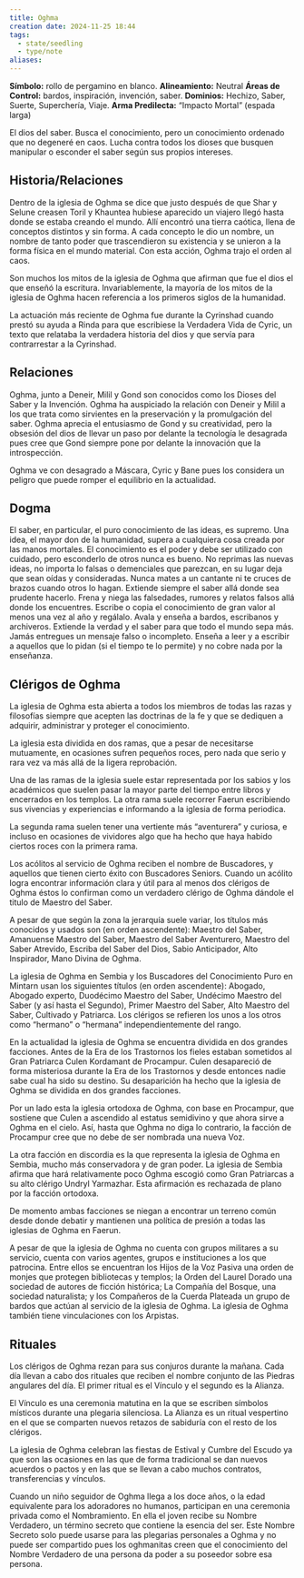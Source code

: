 ```yaml
---
title: Oghma
creation date: 2024-11-25 18:44
tags:
  - state/seedling
  - type/note
aliases:
---
```

**Símbolo:** rollo de pergamino en blanco.
**Alineamiento:** Neutral
**Áreas de Control:** bardos, inspiración, invención, saber.
**Dominios:** Hechizo, Saber, Suerte, Superchería, Viaje.
**Arma Predilecta:** “Impacto Mortal” (espada larga)

El dios del saber. Busca el conocimiento, pero un conocimiento ordenado que no degeneré en caos. Lucha contra todos los dioses que busquen manipular o esconder el saber según sus propios intereses.

## Historia/Relaciones

Dentro de la iglesia de Oghma se dice que justo después de que Shar y Selune creasen Toril y Khauntea hubiese aparecido un viajero llegó hasta donde se estaba creando el mundo. Allí encontró una tierra caótica, llena de conceptos distintos y sin forma. A cada concepto le dio un nombre, un nombre de tanto poder que trascendieron su existencia y se unieron a la forma física en el mundo material. Con esta acción, Oghma trajo el orden al caos.

Son muchos los mitos de la iglesia de Oghma que afirman que fue el dios el que enseñó la escritura. Invariablemente, la mayoría de los mitos de la iglesia de Oghma hacen referencia a los primeros siglos de la humanidad.

La actuación más reciente de Oghma fue durante la Cyrinshad cuando prestó su ayuda a Rinda para que escribiese la Verdadera Vida de Cyric, un texto que relataba la verdadera historia del dios y que servía para contrarrestar a la Cyrinshad.

## Relaciones

Oghma, junto a Deneir, Milil y Gond son conocidos como los Dioses del Saber y la Invención. Oghma ha auspiciado la relación con Deneir y Milil a los que trata como sirvientes en la preservación y la promulgación del saber. Oghma aprecia el entusiasmo de Gond y su creatividad, pero la obsesión del dios de llevar un paso por delante la tecnología le desagrada pues cree que Gond siempre pone por delante la innovación que la introspección.

Oghma ve con desagrado a Máscara, Cyric y Bane pues los considera un peligro que puede romper el equilibrio en la actualidad.

## Dogma

El saber, en particular, el puro conocimiento de las ideas, es supremo. Una idea, el mayor don de la humanidad, supera a cualquiera cosa creada por las manos mortales. El conocimiento es el poder y debe ser utilizado con cuidado, pero esconderlo de otros nunca es bueno. No reprimas las nuevas ideas, no importa lo falsas o demenciales que parezcan, en su lugar deja que sean oídas y consideradas. Nunca mates a un cantante ni te cruces de brazos cuando otros lo hagan. Extiende siempre el saber allá donde sea prudente hacerlo. Frena y niega las falsedades, rumores y relatos falsos allá donde los encuentres. Escribe o copia el conocimiento de gran valor al menos una vez al año y regálalo. Avala y enseña a bardos, escribanos y archiveros. Extiende la verdad y el saber para que todo el mundo sepa más. Jamás entregues un mensaje falso o incompleto. Enseña a leer y a escribir a aquellos que lo pidan (si el tiempo te lo permite) y no cobre nada por la enseñanza.

## Clérigos de Oghma

La iglesia de Oghma esta abierta a todos los miembros de todas las razas y filosofías siempre que acepten las doctrinas de la fe y que se dediquen a adquirir, administrar y proteger el conocimiento.

La iglesia esta dividida en dos ramas, que a pesar de necesitarse mutuamente, en ocasiones sufren pequeños roces, pero nada que serio y rara vez va más allá de la ligera reprobación.

Una de las ramas de la iglesia suele estar representada por los sabios y los académicos que suelen pasar la mayor parte del tiempo entre libros y encerrados en los templos. La otra rama suele recorrer Faerun escribiendo sus vivencias y experiencias e informando a la iglesia de forma periodica.

La segunda rama suelen tener una vertiente más “aventurera” y curiosa, e incluso en ocasiones de vividores algo que ha hecho que haya habido ciertos roces con la primera rama.

Los acólitos al servicio de Oghma reciben el nombre de Buscadores, y aquellos que tienen cierto éxito con Buscadores Seniors. Cuando un acólito logra encontrar información clara y útil para al menos dos clérigos de Oghma éstos lo confirman como un verdadero clérigo de Oghma dándole el titulo de Maestro del Saber.

A pesar de que según la zona la jerarquía suele variar, los títulos más conocidos y usados son (en orden ascendente): Maestro del Saber, Amanuense Maestro del Saber, Maestro del Saber Aventurero, Maestro del Saber Atrevido, Escriba del Saber del Dios, Sabio Anticipador, Alto Inspirador, Mano Divina de Oghma.

La iglesia de Oghma en Sembia y los Buscadores del Conocimiento Puro en Mintarn usan los siguientes títulos (en orden ascendente): Abogado, Abogado experto, Duodécimo Maestro del Saber, Undécimo Maestro del Saber (y así hasta el Segundo), Primer Maestro del Saber, Alto Maestro del Saber, Cultivado y Patriarca. Los clérigos se refieren los unos a los otros como “hermano” o “hermana” independientemente del rango.

En la actualidad la iglesia de Oghma se encuentra dividida en dos grandes facciones. Antes de la Era de los Trastornos los fieles estaban sometidos al Gran Patriarca Culen Kordamant de Procampur. Culen desapareció de forma misteriosa durante la Era de los Trastornos y desde entonces nadie sabe cual ha sido su destino. Su desaparición ha hecho que la iglesia de Oghma se dividida en dos grandes facciones.

Por un lado esta la iglesia ortodoxa de Oghma, con base en Procampur, que sostiene que Culen a ascendido al estatus semidivino y que ahora sirve a Oghma en el cielo. Así, hasta que Oghma no diga lo contrario, la facción de Procampur cree que no debe de ser nombrada una nueva Voz.

La otra facción en discordia es la que representa la iglesia de Oghma en Sembia, mucho más conservadora y de gran poder. La iglesia de Sembia afirma que hará relativamente poco Oghma escogió como Gran Patriarcas a su alto clérigo Undryl Yarmazhar. Esta afirmación es rechazada de plano por la facción ortodoxa.

De momento ambas facciones se niegan a encontrar un terreno común desde donde debatir y mantienen una política de presión a todas las iglesias de Oghma en Faerun.

A pesar de que la iglesia de Oghma no cuenta con grupos militares a su servicio, cuenta con varios agentes, grupos e instituciones a los que patrocina. Entre ellos se encuentran los Hijos de la Voz Pasiva una orden de monjes que protegen bibliotecas y templos; la Orden del Laurel Dorado una sociedad de autores de ficción histórica; La Compañía del Bosque, una sociedad naturalista; y los Compañeros de la Cuerda Plateada un grupo de bardos que actúan al servicio de la iglesia de Oghma. La iglesia de Oghma también tiene vinculaciones con los Arpistas.

## Rituales

Los clérigos de Oghma rezan para sus conjuros durante la mañana. Cada día llevan a cabo dos rituales que reciben el nombre conjunto de las Piedras angulares del día. El primer ritual es el Vínculo y el segundo es la Alianza.

El Vínculo es una ceremonia matutina en la que se escriben símbolos místicos durante una plegaria silenciosa. La Alianza es un ritual vespertino en el que se comparten nuevos retazos de sabiduría con el resto de los clérigos.

La iglesia de Oghma celebran las fiestas de Estival y Cumbre del Escudo ya que son las ocasiones en las que de forma tradicional se dan nuevos acuerdos o pactos y en las que se llevan a cabo muchos contratos, transferencias y vínculos.

Cuando un niño seguidor de Oghma llega a los doce años, o la edad equivalente para los adoradores no humanos, participan en una ceremonia privada como el Nombramiento. En ella el joven recibe su Nombre Verdadero, un término secreto que contiene la esencia del ser. Este Nombre Secreto solo puede usarse para las plegarias personales a Oghma y no puede ser compartido pues los oghmanitas creen que el conocimiento del Nombre Verdadero de una persona da poder a su poseedor sobre esa persona.